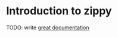 # Introduction to zippy

TODO: write [great documentation](http://jacobian.org/writing/what-to-write/)
